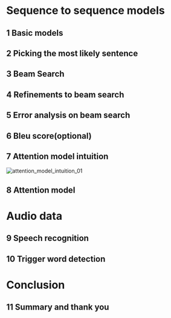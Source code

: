 # Sequence to sequence models

## 1 Basic models

## 2 Picking the most likely sentence

## 3 Beam Search

## 4 Refinements to beam search

## 5 Error analysis on beam search

## 6 Bleu score(optional)

## 7 Attention model intuition

![attention_model_intuition_01](https://github.com/cxmhfut/DeepLearning.ai/blob/master/images/attention_model_intuition_01.png)

## 8 Attention model

# Audio data

## 9 Speech recognition

## 10 Trigger word detection

# Conclusion

## 11 Summary and thank you